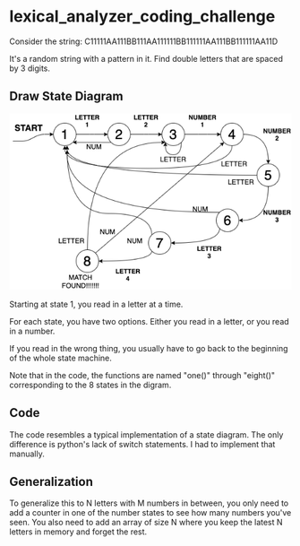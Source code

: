 # lexical_analyzer_coding_challenge
Consider the string:  C11111AA111BB111AA111111BB111111AA111BB111111AA11D  

It's a random string with a pattern in it. Find double letters that are spaced by 3 digits.


## Draw State Diagram
![StateDiagram](lex_coding_challenge.png)


Starting at state 1, you read in a letter at a time.

For each state, you have two options. Either you read in a letter, or you read in a number.

If you read in the wrong thing, you usually have to go back to the beginning of the whole state machine.

Note that in the code, the functions are named "one()" through "eight()" corresponding to the 8 states in the digram.

## Code
The code resembles a typical implementation of a state diagram. The only difference is python's lack of switch statements. I had to implement that manually.

## Generalization
To generalize this to N letters with M numbers in between, you only need to add a counter in one of the number states to see how many numbers you've seen. You also need to add an array of size N where you keep the latest N letters in memory and forget the rest.

